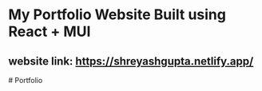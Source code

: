 # My Portfolio Website Built using React + MUI 

## website link: https://shreyashgupta.netlify.app/
#   P o r t f o l i o  
 
